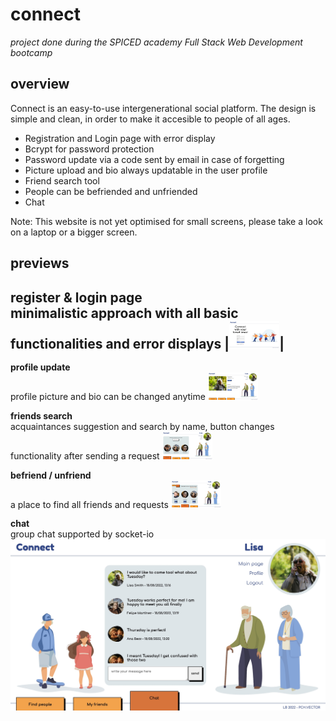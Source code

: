 # connect

*project done during the SPICED academy Full Stack Web Development bootcamp* <br/>

## overview <br/>
Connect is an easy-to-use intergenerational social platform. The design is simple and clean, in order to make it accesible to people of all ages.

- Registration and Login page with error display
- Bcrypt for password protection
- Password update via a code sent by email in case of forgetting
- Picture upload and bio always updatable in the user profile
- Friend search tool
- People can be befriended and unfriended
- Chat

Note: This website is not yet optimised for small screens, please take a look on a laptop or a bigger screen. <br/>

## previews <br/>

**register & login page** <br/>
minimalistic approach with all basic functionalities and error displays
|<img src="client/public/gifs/01_login.gif" width="80vw"/>|
-

**profile update** <br/>
profile picture and bio can be changed anytime
<img src="client/public/gifs/02_update.gif" width="80vw"/>

**friends search** <br/>
acquaintances suggestion and search by name, button changes functionality after sending a request
<img src="client/public/gifs/03_search.gif" width="80vw"/>

**befriend / unfriend** <br/>
a place to find all friends and requests
<img src="client/public/gifs/04_be-unfriend.gif" width="80vw"/>

**chat** <br/>
group chat supported by socket-io
<img src="client/public/gifs/05_chat.jpg"/>
